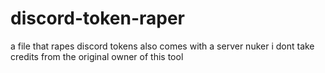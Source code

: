 # discord-token-raper
a file that rapes discord tokens also comes with a server nuker i dont take credits from the original owner of this tool 
